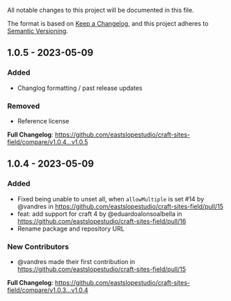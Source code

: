 All notable changes to this project will be documented in this file.

The format is based on [Keep a Changelog](https://keepachangelog.com/en/1.0.0/),
and this project adheres to [Semantic Versioning](https://semver.org/spec/v2.0.0.html).

## 1.0.5 - 2023-05-09

### Added

- Changlog formatting / past release updates

### Removed

- Reference license

**Full Changelog**: https://github.com/eastslopestudio/craft-sites-field/compare/v1.0.4...v1.0.5

## 1.0.4 - 2023-05-09

### Added

* Fixed being unable to unset all, when `allowMultiple` is set #14 by @vandres in https://github.com/eastslopestudio/craft-sites-field/pull/15
* feat: add support for craft 4 by @eduardoalonsoalbella in https://github.com/eastslopestudio/craft-sites-field/pull/16
* Rename package and repository URL

### New Contributors

* @vandres made their first contribution in https://github.com/eastslopestudio/craft-sites-field/pull/15

**Full Changelog**: https://github.com/eastslopestudio/craft-sites-field/compare/v1.0.3...v1.0.4
